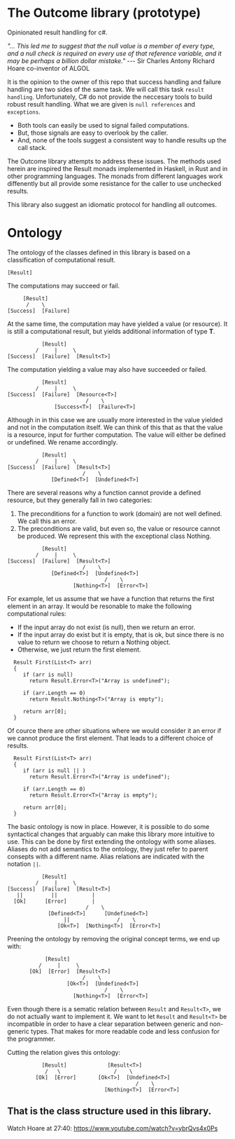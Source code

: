 # The Outcome library (prototype)
Opinionated result handling for c#.

_"... This led me to suggest that the null value is a member of every type, and a null check is required on every use of that reference variable, and it may be perhaps a billion dollar mistake."_ --- Sir Charles Antony Richard Hoare co-inventor of ALGOL 

It is the opinion to the owner of this repo that success handling and failure handling are two sides of the same task.
We will call this task `result handling`.
Unfortunately, C# do not provide the neccesary tools to build robust result handling.
What we are given is `null references` and `exceptions`.

- Both tools can easily be used to signal failed computations.
- But, those signals are easy to overlook by the caller.
- And, none of the tools suggest a consistent way to handle results up the call stack.

The Outcome library attempts to address these issues.
The methods used herein are inspired the Result monads implemented in Haskell, in Rust and in other programming languages.
The monads from different languages work diffenently but all provide some resistance for the caller to use unchecked results.

This library also suggest an idiomatic protocol for handling all outcomes.

# Ontology

The ontology of the classes defined in this library is based on a classification of computational result.

```
[Result]
```

The computations may succeed or fail.

```
     [Result]
      /    \
[Success]  [Failure]   
```
At the same time, the computation may have yielded a value (or resource). It is still a computational result, but yields additional information of type **T**.
```
           [Result]
         /     |     \
[Success]  [Failure]  [Result<T>] 
```
The computation yielding a value may also have succeeded or failed.
```
           [Result]
         /     |     \
[Success]  [Failure]  [Resource<T>] 
                         /    \
               [Success<T>]  [Failure<T>]              
```
Although in in this case we are usually more interested in the value yielded and not in the computation itself.
We can think of this that as that the value is a resource, input for further computation.
The value will either be defined or undefined. We rename accordingly.
```
           [Result]
         /     |     \
[Success]  [Failure]  [Result<T>] 
                        /    \
              [Defined<T>]  [Undefined<T>]              
```
There are several reasons why a function cannot provide a defined resource, but they generally fall in two categories:
1. The preconditions for a function to work (domain) are not well defined. We call this an error.
2. The preconditions are valid, but even so, the value or resource cannot be produced. We represent this with the exceptional class Nothing.
```
           [Result]
         /     |     \
[Success]  [Failure]  [Result<T>] 
                        /    \
              [Defined<T>]  [Undefined<T>]              
                               /    \
                     [Nothing<T>]  [Error<T>]              
```
For example, let us assume that we have a function that returns the first element in an array.
It would be resonable to make the following computational rules:
- If the input array do not exist (is null), then we return an error.
- If the input array do exist but it is empty, that is ok, but since there is no value to return we choose to return a Nothing object.
- Otherwise, we just return the first element.
```
  Result First(List<T> arr)
  {
     if (arr is null)
       return Result.Error<T>("Array is undefined");
       
     if (arr.Length == 0)
       return Result.Nothing<T>("Array is empty");
       
     return arr[0];
  }
```
Of cource there are other situations where we would consider it an error if we cannot produce the first element.
That leads to a different choice of results.
```
  Result First(List<T> arr)
  {
     if (arr is null || )
       return Result.Error<T>("Array is undefined");
       
     if (arr.Length == 0)
       return Result.Error<T>("Array is empty");
       
     return arr[0];
  }
```
The basic ontology is now in place.
However, it is possible to do some syntactical changes that arguably can make this library more intuitive to use.
This can be done by first extending the ontology with some aliases. 
Aliases do not add semantics to the ontology, they just refer to parent consepts with a different name. 
Alias relations are indicated with the notation `||`.
```
           [Result]
         /     |     \
[Success]  [Failure]  [Result<T>] 
   ||         ||           |
  [Ok]      [Error]        | 
                         /    \
             [Defined<T>]      [Undefined<T>]              
                  ||               /    \
                [Ok<T>]  [Nothing<T>]  [Error<T>]              
```
Preening the ontology by removing the original concept terms, we end up with:
```
            [Result]
          /     |     \
       [Ok]  [Error]  [Result<T>] 
                        /    \
                   [Ok<T>]  [Undefined<T>]              
                               /    \
                     [Nothing<T>]  [Error<T>]              
```
Even though there is a sematic relation between `Result` and `Result<T>`, we do not actually want to implement it.
We want to let `Result` and `Result<T>` be incompatible in order to have a clear separation between generic and non-generic types.
That makes for more readable code and less confusion for the programmer.

Cutting the relation gives this ontology:
```
           [Result]             [Result<T>]
            /   \                 /    \
         [Ok]  [Error]       [Ok<T>]  [Undefined<T>]              
                                         /    \
                               [Nothing<T>]  [Error<T>]              
```

That is the class structure used in this library.
---
Watch Hoare at 27:40: https://www.youtube.com/watch?v=ybrQvs4x0Ps 
